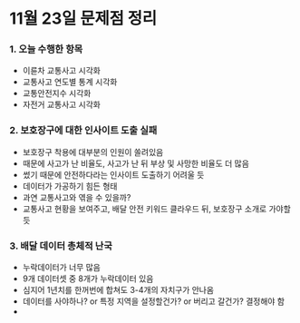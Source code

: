 # 11월 23일 문제점 정리



### 1. 오늘 수행한 항목

- 이륜차 교통사고 시각화
- 교통사고 연도별 통계 시각화
- 교통안전지수 시각화
- 자전거 교통사고 시각화



### 2. 보호장구에 대한 인사이트 도출 실패

- 보호장구 착용에 대부분의 인원이 쏠려있음
- 때문에 사고가 난 비율도, 사고가 난 뒤 부상 및 사망한 비율도 더 많음
- 썼기 때문에 안전하다라는 인사이트 도출하기 어려울 듯
- 데이터가 가공하기 힘든 형태
- 과연 교통사고와 엮을 수 있을까?
- 교통사고 현황을 보여주고, 배달 안전 키워드 클라우드 뒤, 보호장구 소개로 가야할 듯



### 3. 배달 데이터 총체적 난국

- 누락데이터가 너무 많음
- 9개 데이터셋 중 8개가 누락데이터 있음
- 심지어 1년치를 한꺼번에 합쳐도 3-4개의 자치구가 안나옴
- 데이터를 사야하나? or 특정 지역을 설정할건가? or  버리고 갈건가? 결정해야 함
- 